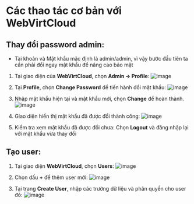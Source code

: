 # Các thao tác cơ bản với WebVirtCloud
## Thay đổi password admin:
- Tài khoản và Mật khẩu mặc định là admin/admin, vì vậy bước đầu tiên ta cần phải đổi ngay mật khẩu để nâng cao bảo mật
1. Tại giao diện của **WebVirtCloud**, chọn **Admin -> Profile**:
![image](https://github.com/user-attachments/assets/51f34451-f1fe-401e-86bc-16c0e13291ca)

2. Tại **Profile**, chọn **Change Password** để tiến hành đổi mật khẩu:
![image](https://github.com/user-attachments/assets/72c44501-a808-4e8b-a9fb-72b4d51d6f7d)

3. Nhập mật khẩu hiện tại và mật khẩu mới, chọn **Change** để hoàn thành.
![image](https://github.com/user-attachments/assets/aa27ae23-273c-4a37-a3a2-67cb0afdf7a8)

4. Giao diện hiển thị mật khẩu đã được đổi thành công:
![image](https://github.com/user-attachments/assets/99ce9598-4b55-415f-966c-b087dd05ff8b)

5. Kiểm tra xem mật khẩu đã được đổi chưa: Chọn **Logout** và đăng nhập lại với mật khẩu vừa thay đổi

## Tạo user: 
1. Tại giao diện **WebVirtCloud**, chọn **Users**:
![image](https://github.com/user-attachments/assets/c50b9483-6bee-454a-a133-ba8f355ff284)

2. Chọn dấu **+** để thêm user mới:
![image](https://github.com/user-attachments/assets/bdda7df6-8874-47af-87f9-1ee8e90f36ed)

3. Tại trang **Create User**, nhập các trường dữ liệu và phân quyền cho user đó:
![image](https://github.com/user-attachments/assets/e9f063a4-7d60-4e5c-b033-c2723ef4306f)
